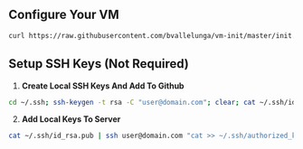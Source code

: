 ## Configure Your VM
```bash
curl https://raw.githubusercontent.com/bvallelunga/vm-init/master/init.sh | sh
```

## Setup SSH Keys (Not Required)

1. **Create Local SSH Keys And Add To Github**

```bash
cd ~/.ssh; ssh-keygen -t rsa -C "user@domain.com"; clear; cat ~/.ssh/id_rsa.pub;
```

2. **Add Local Keys To Server**

```bash
cat ~/.ssh/id_rsa.pub | ssh user@domain.com "cat >> ~/.ssh/authorized_keys"
```
